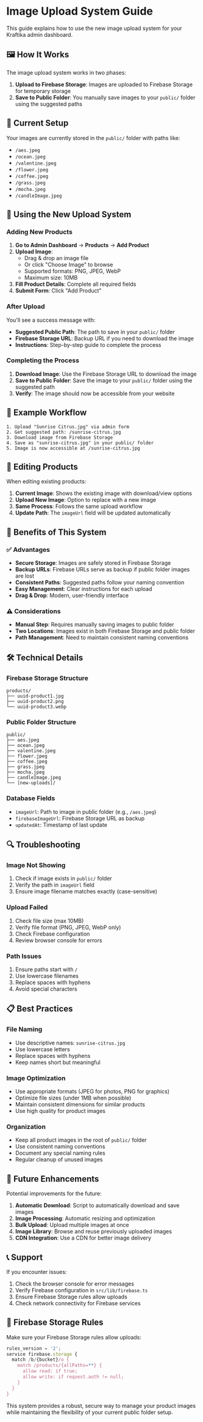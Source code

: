 # Image Upload System Guide

This guide explains how to use the new image upload system for your Kraftika admin dashboard.

## 🖼️ How It Works

The image upload system works in two phases:

1. **Upload to Firebase Storage**: Images are uploaded to Firebase Storage for temporary storage
2. **Save to Public Folder**: You manually save images to your `public/` folder using the suggested paths

## 📁 Current Setup

Your images are currently stored in the `public/` folder with paths like:
- `/aes.jpeg`
- `/ocean.jpeg`
- `/valentine.jpeg`
- `/flower.jpeg`
- `/coffee.jpeg`
- `/grass.jpeg`
- `/mocha.jpeg`
- `/candleImage.jpeg`

## 🚀 Using the New Upload System

### Adding New Products

1. **Go to Admin Dashboard** → **Products** → **Add Product**
2. **Upload Image**: 
   - Drag & drop an image file
   - Or click "Choose Image" to browse
   - Supported formats: PNG, JPEG, WebP
   - Maximum size: 10MB
3. **Fill Product Details**: Complete all required fields
4. **Submit Form**: Click "Add Product"

### After Upload

You'll see a success message with:

- **Suggested Public Path**: The path to save in your `public/` folder
- **Firebase Storage URL**: Backup URL if you need to download the image
- **Instructions**: Step-by-step guide to complete the process

### Completing the Process

1. **Download Image**: Use the Firebase Storage URL to download the image
2. **Save to Public Folder**: Save the image to your `public/` folder using the suggested path
3. **Verify**: The image should now be accessible from your website

## 🔧 Example Workflow

```
1. Upload "Sunrise Citrus.jpg" via admin form
2. Get suggested path: /sunrise-citrus.jpg
3. Download image from Firebase Storage
4. Save as "sunrise-citrus.jpg" in your public/ folder
5. Image is now accessible at /sunrise-citrus.jpg
```

## 📝 Editing Products

When editing existing products:

1. **Current Image**: Shows the existing image with download/view options
2. **Upload New Image**: Option to replace with a new image
3. **Same Process**: Follows the same upload workflow
4. **Update Path**: The `imageUrl` field will be updated automatically

## 🎯 Benefits of This System

### ✅ Advantages
- **Secure Storage**: Images are safely stored in Firebase Storage
- **Backup URLs**: Firebase URLs serve as backup if public folder images are lost
- **Consistent Paths**: Suggested paths follow your naming convention
- **Easy Management**: Clear instructions for each upload
- **Drag & Drop**: Modern, user-friendly interface

### ⚠️ Considerations
- **Manual Step**: Requires manually saving images to public folder
- **Two Locations**: Images exist in both Firebase Storage and public folder
- **Path Management**: Need to maintain consistent naming conventions

## 🛠️ Technical Details

### Firebase Storage Structure
```
products/
├── uuid-product1.jpg
├── uuid-product2.png
└── uuid-product3.webp
```

### Public Folder Structure
```
public/
├── aes.jpeg
├── ocean.jpeg
├── valentine.jpeg
├── flower.jpeg
├── coffee.jpeg
├── grass.jpeg
├── mocha.jpeg
├── candleImage.jpeg
└── [new-uploads]/
```

### Database Fields
- `imageUrl`: Path to image in public folder (e.g., `/aes.jpeg`)
- `firebaseImageUrl`: Firebase Storage URL as backup
- `updatedAt`: Timestamp of last update

## 🔍 Troubleshooting

### Image Not Showing
1. Check if image exists in `public/` folder
2. Verify the path in `imageUrl` field
3. Ensure image filename matches exactly (case-sensitive)

### Upload Failed
1. Check file size (max 10MB)
2. Verify file format (PNG, JPEG, WebP only)
3. Check Firebase configuration
4. Review browser console for errors

### Path Issues
1. Ensure paths start with `/`
2. Use lowercase filenames
3. Replace spaces with hyphens
4. Avoid special characters

## 📋 Best Practices

### File Naming
- Use descriptive names: `sunrise-citrus.jpg`
- Use lowercase letters
- Replace spaces with hyphens
- Keep names short but meaningful

### Image Optimization
- Use appropriate formats (JPEG for photos, PNG for graphics)
- Optimize file sizes (under 1MB when possible)
- Maintain consistent dimensions for similar products
- Use high quality for product images

### Organization
- Keep all product images in the root of `public/` folder
- Use consistent naming conventions
- Document any special naming rules
- Regular cleanup of unused images

## 🚀 Future Enhancements

Potential improvements for the future:

1. **Automatic Download**: Script to automatically download and save images
2. **Image Processing**: Automatic resizing and optimization
3. **Bulk Upload**: Upload multiple images at once
4. **Image Library**: Browse and reuse previously uploaded images
5. **CDN Integration**: Use a CDN for better image delivery

## 📞 Support

If you encounter issues:

1. Check the browser console for error messages
2. Verify Firebase configuration in `src/lib/firebase.ts`
3. Ensure Firebase Storage rules allow uploads
4. Check network connectivity for Firebase services

## 🔐 Firebase Storage Rules

Make sure your Firebase Storage rules allow uploads:

```javascript
rules_version = '2';
service firebase.storage {
  match /b/{bucket}/o {
    match /products/{allPaths=**} {
      allow read: if true;
      allow write: if request.auth != null;
    }
  }
}
```

This system provides a robust, secure way to manage your product images while maintaining the flexibility of your current public folder setup.
